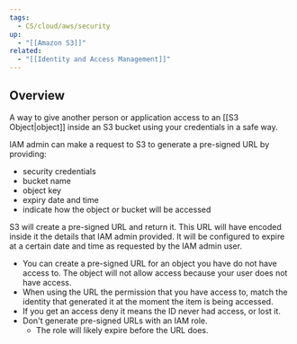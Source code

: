 ```yaml
---
tags:
  - CS/cloud/aws/security
up:
  - "[[Amazon S3]]"
related:
  - "[[Identity and Access Management]]"
---
```

## Overview

A way to give another person or application access to an [[S3 Object|object]] inside an S3 bucket using your credentials in a safe way.

IAM admin can make a request to S3 to generate a pre-signed URL by providing:

-   security credentials
-   bucket name
-   object key
-   expiry date and time
-   indicate how the object or bucket will be accessed

S3 will create a pre-signed URL and return it. This URL will have encoded inside it the details that IAM admin provided. It will be configured to expire at a certain date and time as requested by the IAM admin user.

- You can create a pre-signed URL for an object you have do not have access to. The object will not allow access because your user does not have access.
- When using the URL the permission that you have access to, match the identity that generated it at the moment the item is being accessed.
- If you get an access deny it means the ID never had access, or lost it.
- Don't generate pre-signed URLs with an IAM role.
    -   The role will likely expire before the URL does.